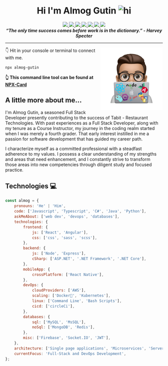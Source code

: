 <h1 align="center">Hi I'm Almog Gutin <img src="https://user-images.githubusercontent.com/1303154/88677602-1635ba80-d120-11ea-84d8-d263ba5fc3c0.gif" width="28px" alt="hi"></h1>

<p align="center"> 
    <a href="">
        <img src="https://img.shields.io/badge/-website-181717?style=for-the-badge&labelColor=black&logo=google-chrome&logoColor=white"/> 
    </a>
    <a href="https://www.linkedin.com/in/almoggutin/">
        <img src="https://img.shields.io/badge/-linkedin-0077B5?style=for-the-badge&labelColor=black&logo=linkedin&logoColor=0077B5"/>
    </a>
    <a href="mailto:almogm.gutin@gmail.com">
        <img src="https://img.shields.io/badge/-gmail-EA4335?style=for-the-badge&labelColor=black&logo=gmail&logoColor=EA4335"/>
    </a>
    <a href="https://twitter.com/almoggutin">
        <img src="https://img.shields.io/badge/-twitter-1DA1F2?style=for-the-badge&labelColor=black&logo=twitter&logoColor=1DA1F2%22"/>
    </a>
    <a href="https://github.com/almoggutin">
        <img src="https://img.shields.io/badge/-github-181717?style=for-the-badge&labelColor=black&logo=github&logoColor=white"/>
    </a>
    <a href="https://hub.docker.com/u/almoggutin">
        <img src="https://img.shields.io/badge/-docker-2496ED?style=for-the-badge&labelColor=black&logo=docker&logoColor=2496ED%22"/>
    </a>
    <a href="https://www.postman.com/almoggutin">
        <img src="https://img.shields.io/badge/-postman-orange?style=for-the-badge&labelColor=black&logo=postman&logoColor=orange"/>
    </a>
    <br/>
    <b><em>“The only time success comes before work is in the dictionary.” - Harvey Specter</em></b>
</p>

---

<img align='right' src="Images/PNG image-33F52D5498E9-1.png" width="200"/>

👇 Hit in your console or terminal to connect with me.

```bash
npx almog-gutin
```

**👆 This command line tool can be found at [NPX-Card](https://github.com/almoggutin/NPX-Card)**

## A little more about me...

I'm Almog Gutin, a seasoned Full Stack Developer presently contributing to the success of Tabit - Restaurant Technologies. With past experiences as a Full Stack Developer, along with my tenure as a Course Instructor, my journey in the coding realm started when I was merely a fourth grader. That early interest instilled in me a passion for software development that has guided my career path.

I characterize myself as a committed professional with a steadfast adherence to my values. I possess a clear understanding of my strengths and areas that need enhancement, and I constantly strive to transform those areas into new competencies through diligent study and focused practice.

## Technologies 💻

```javascript
const almog = {
    pronouns: 'He' | 'Him',
    code: ['Javascript', 'Typescript', 'C#', 'Java', 'Python'],
    askMeAbout: ['web dev', 'devops', 'databases'],
    technologies: {
        frontend: {
            js: ['React', 'Angular'],
            css: ['css', 'sass', 'scss'],
        },
        backend: {
            js: ['Node', 'Express'],
            cSharp: ['ASP.NET', '.NET Framework', '.NET Core'],
        },
        mobileApp: {
            crossPlatform: ['React Native'],
        },
        devOps: {
            cloudProviders: ['AWS'],
            scaling: ['Docker🐳', 'Kubernetes'],
            linux: ['Command Line', 'Bash Scripts'],
            cicd: ['circleCi'],
        },
        databases: {
            sql: ['MySQL', 'MsSQL'],
            noSql: ['MongoDB', 'Redis'],
        },
        misc: ['Firebase', 'Socket.IO', 'JWT'],
    },
    architecture: ['Single page applications', 'Microservices', 'Server Side Rendering'],
    currentFocus: 'Full-Stack and DevOps Development',
};
```
